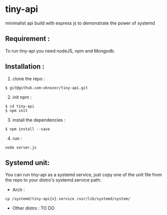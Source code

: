 # tiny-api
minimalist api build  with express js to demonstrate the power of systemd

## Requirement :

To run tiny-api you need nodeJS, npm and Mongodb. 

## Installation : 

1. clone the repo : 
```
$ git@github.com:oknozor/tiny-api.git
```
2. init npm : 
```
$ cd tiny-api
$ npm init
```
3. install the dependencies : 
```
$ npm install --save
```

4. run : 
```
node server.js
```

## Systemd unit: 
 
You can run tiny-api as a systemd service, just copy one of the unit file from the repo 
to your distro's systemd.service path:

  * Arch : 
  ``` 
  cp /systemd/tiny-api{x}.service /usr/lib/systemd/system/
  ```
  * Other distro : 
  TO DO 
  

